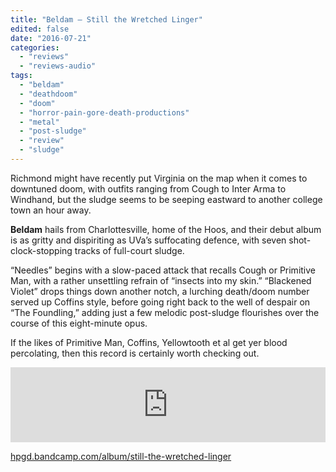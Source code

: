 ```yaml
---
title: "Beldam – Still the Wretched Linger"
edited: false
date: "2016-07-21"
categories:
  - "reviews"
  - "reviews-audio"
tags:
  - "beldam"
  - "deathdoom"
  - "doom"
  - "horror-pain-gore-death-productions"
  - "metal"
  - "post-sludge"
  - "review"
  - "sludge"
---
```


Richmond might have recently put Virginia on the map when it comes to downtuned doom, with outfits ranging from Cough to Inter Arma to Windhand, but the sludge seems to be seeping eastward to another college town an hour away.

**Beldam** hails from Charlottesville, home of the Hoos, and their debut album is as gritty and dispiriting as UVa’s suffocating defence, with seven shot-clock-stopping tracks of full-court sludge.

“Needles” begins with a slow-paced attack that recalls Cough or Primitive Man, with a rather unsettling refrain of “insects into my skin.” “Blackened Violet” drops things down another notch, a lurching death/doom number served up Coffins style, before going right back to the well of despair on “The Foundling,” adding just a few melodic post-sludge flourishes over the course of this eight-minute opus.

If the likes of Primitive Man, Coffins, Yellowtooth et al get yer blood percolating, then this record is certainly worth checking out.

<iframe style="border: 0; width: 100%; height: 120px;" src="https://bandcamp.com/EmbeddedPlayer/album=4215607899/size=large/bgcol=ffffff/linkcol=0687f5/tracklist=false/artwork=small/transparent=true/" width="300" height="150" seamless=""><a href="http://beldamofficial.bandcamp.com/album/still-the-wretched-linger">Still the Wretched Linger by Beldam</a></iframe>

[hpgd.bandcamp.com/album/still-the-wretched-linger](https://hpgd.bandcamp.com/album/still-the-wretched-linger)
